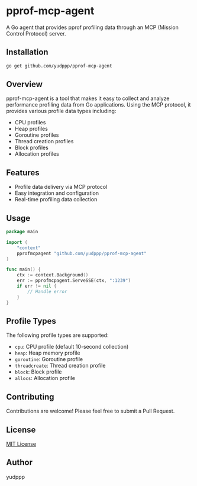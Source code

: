 # pprof-mcp-agent

A Go agent that provides pprof profiling data through an MCP (Mission Control Protocol) server.

## Installation

```bash
go get github.com/yudppp/pprof-mcp-agent
```

## Overview

pprof-mcp-agent is a tool that makes it easy to collect and analyze performance profiling data from Go applications. Using the MCP protocol, it provides various profile data types including:

- CPU profiles
- Heap profiles
- Goroutine profiles
- Thread creation profiles
- Block profiles
- Allocation profiles

## Features

- Profile data delivery via MCP protocol
- Easy integration and configuration
- Real-time profiling data collection

## Usage

```go
package main

import (
    "context"
    pprofmcpagent "github.com/yudppp/pprof-mcp-agent"
)

func main() {
    ctx := context.Background()
    err := pprofmcpagent.ServeSSE(ctx, ":1239")
    if err != nil {
        // Handle error
    }
}
```

## Profile Types

The following profile types are supported:

- `cpu`: CPU profile (default 10-second collection)
- `heap`: Heap memory profile
- `goroutine`: Goroutine profile
- `threadcreate`: Thread creation profile
- `block`: Block profile
- `allocs`: Allocation profile

## Contributing

Contributions are welcome! Please feel free to submit a Pull Request.

## License

[MIT License](LICENSE)

## Author

yudppp
